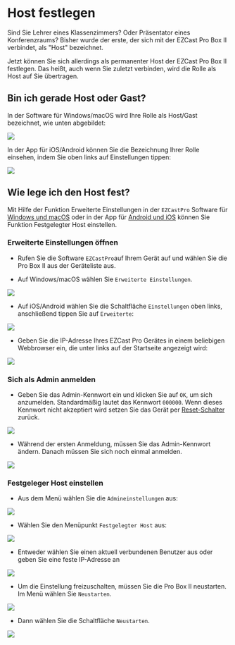 # Host festlegen

Sind Sie Lehrer eines Klassenzimmers? Oder Präsentator eines Konferenzraums? Bisher wurde der erste, der sich mit der EZCast Pro Box II verbindet, als "Host" bezeichnet.

Jetzt können Sie sich allerdings als permanenter Host der EZCast Pro Box II festlegen. Das heißt, auch wenn Sie zuletzt verbinden, wird die Rolle als Host auf Sie übertragen.

## Bin ich gerade Host oder Gast?

In der Software für Windows/macOS wird Ihre Rolle als Host/Gast bezeichnet, wie unten abgebildet:

![](/assets/img/AppRolle-Host.png)

In der App für iOS/Android können Sie die Bezeichnung Ihrer Rolle einsehen, indem Sie oben links auf Einstellungen tippen:

![](/assets/img/App-IosAndroidHost.png)

## Wie lege ich den Host fest?

Mit Hilfe der Funktion Erweiterte Einstellungen in der `EZCastPro` Software für [Windows und macOS](quickstart.md#InstallSoftware) oder in der App für [Android und iOS](quickstart.md#InstallApp) können Sie Funktion Festgelegter Host einstellen.

### Erweiterte Einstellungen öffnen

* Rufen Sie die Software `EZCastPro`auf Ihrem Gerät auf und wählen Sie die Pro Box II aus der Geräteliste aus.

* Auf Windows/macOS wählen Sie `Erweiterte Einstellungen`.

![](/assets/img/Win-App-Advanced-Settings.png)

* Auf iOS/Android wählen Sie die Schaltfläche `Einstellungen` oben links, anschließend tippen Sie auf `Erweiterte`:

![](/assets/img/iOS_adv-settings.png)

* Geben Sie die IP-Adresse Ihres EZCast Pro Gerätes in einem beliebigen Webbrowser ein, die unter links auf der Startseite angezeigt wird:

![](/assets/img/ProDongleII_connected_to_router.png)

### Sich als Admin anmelden

* Geben Sie das Admin-Kennwort ein und klicken Sie auf `OK`, um sich anzumelden. Standardmäßig lautet das Kennwort `000000`. Wenn dieses Kennwort nicht akzeptiert wird setzen Sie das Gerät per [Reset-Schalter](reset.md#hardreset) zurück.

![](/assets/img/EZCastII_Login.png)

* Während der ersten Anmeldung, müssen Sie das Admin-Kennwort ändern. Danach müssen Sie sich noch einmal anmelden.

![](/assets/img/new_password.png)

### Festgeleger Host einstellen

* Aus dem Menü wählen Sie die `Admineinstellungen` aus:

![](/assets/img/ezcastpro.II.select.admineinstellungen.png)

* Wählen Sie den Menüpunkt `Festgelegter Host` aus:

![](/assets/img/ezcastpro.II.admineinstellungen.fixedhost.png)

* Entweder wählen Sie einen aktuell verbundenen Benutzer aus oder geben Sie eine feste IP-Adresse an

![](/assets/img/ProIIStick_Fixedhost.Select.png)

* Um die Einstellung freizuschalten, müssen Sie die Pro Box II neustarten. Im Menü wählen Sie `Neustarten`.

![](/assets/img/prostickII_menu.neustart.png)

* Dann wählen Sie die Schaltfläche `Neustarten`.

![](/assets/img/restart.jpg)

